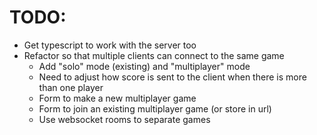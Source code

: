 # TODO:
- Get typescript to work with the server too
- Refactor so that multiple clients can connect to the same game
  - Add "solo" mode (existing) and "multiplayer" mode
  - Need to adjust how score is sent to the client when there is more than one player
  - Form to make a new multiplayer game
  - Form to join an existing multiplayer game (or store in url)
  - Use websocket rooms to separate games

